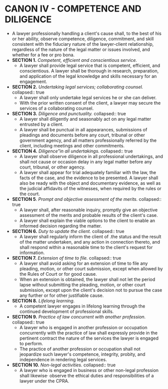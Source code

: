 # CANON IV - COMPETENCE AND DILIGENCE
- A lawyer professionally handling a client's cause shall, to the best of his or her ability, observe competence, diligence, commitment, and skill consistent with the fiduciary nature of the lawyer-client relationship, regardless of the nature of the legal matter or issues involved, and whether for a fee or pro bona.
- **SECTION 1.** *Competent, efficient and conscientious service.*
	- A lawyer shall provide legal service that is competent, efficient, and conscientious. A lawyer shall be thorough in research, preparation, and application of the legal knowledge and skills necessary for an engagement.
- **SECTION 2.** *Undertaking legal services; collaborating counsel.*
  collapsed:: true
	- A lawyer shall only undertake legal services he or she can deliver.
	- With the prior written consent of the client, a lawyer may secure the services of a collaborating counsel.
- **SECTION 3.** *Diligence and punctuality.*
  collapsed:: true
	- A lawyer shall diligently and seasonably act on any legal matter entrusted by a client.
	- A lawyer shall be punctual in all appearances, submissions of pleadings and documents before any court, tribunal or other government agency, and all matters professionally referred by the client, including meetings and other commitments.
- **SECTION 4.** *Diligence"in all undertakings.*
  collapsed:: true
	- A lawyer shall observe diligence in all professional undertakings, and shall not cause or occasion delay in any legal matter before any court, tribunal, or other agency.
	- A lawyer shall appear for trial adequately familiar with the law, the facts of the case, and the evidence to be presented. A lawyer shall also be ready with the object and documentary evidence, as well as the judicial affidavits of the witnesses, when required by the rules or the court.
- **SECTION 5**. *Prompt and objective assessment of the merits.*
  collapsed:: true
	- A lawyer shall, after reasonable inquiry, promptly give an objective assessment of the merits and probable results of the client's case.
	- A lawyer shall explain the viable options to the client to enable an informed decision regarding the matter.
- **SECTION 6.** *Duty to update the client.*
  collapsed:: true
	- A lawyer shall regularly inform the client of .the status and the result of the matter undertaken, and any action in connection thereto, and shall respond within a reasonable time to the client's request for information.
- **SECTION 7.** *Extension of time to file.*
  collapsed:: true
	- A lawyer shall avoid asking for an extension of time to file any pleading, motion, or other court submission, except when allowed by the Rules of Court or for good cause.
	- When an extension is obtained, the lawyer shall not let the period lapse without submitting the pleading, motion, or other court submission, except upon the client's decision not to pursue the case any further or for other justifiable cause.
- **SECTION 8.** *Lifelong learning.*
	- A competent lawyer engages in lifelong learning through the continued development of professional skills.
- **SECTION 9.** *Practice of law concurrent with another profession.*
  collapsed:: true
	- A lawyer who is engaged in another profession or occupation concurrently with the practice of law shall expressly provide in the pertinent contract the nature of the services the lawyer is engaged to perform.
	- The practice of another profession or occupation shall not jeopardize such lawyer's competence, integrity, probity, and independence in rendering legal services.
- **SECTION 10.** *Non-legal activities.*
  collapsed:: true
	- A lawyer who is engaged in business or other non-legal profession shall likewise· observe the ethical duties and responsibilities of a lawyer under the CPRA.
